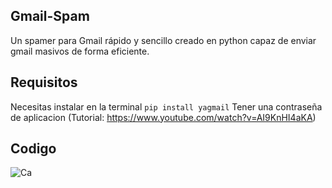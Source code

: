 
## Gmail-Spam
Un spamer para Gmail rápido y sencillo creado en python capaz de enviar gmail masivos de forma eficiente.

## Requisitos
Necesitas instalar en la terminal `pip install yagmail`
Tener una contraseña de aplicacion (Tutorial: https://www.youtube.com/watch?v=AI9KnHI4aKA)

## Codigo 

![Ca](https://github.com/Geko222/Gmail-Spam/assets/110772386/6c59d8d4-7777-48da-ab13-16779c813873)
